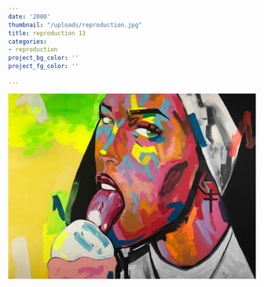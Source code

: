 ```yaml
---
date: '2000'
thumbnail: "/uploads/reproduction.jpg"
title: reproduction 13
categories:
- reproduction
project_bg_color: ''
project_fg_color: ''

---
```

![](/uploads/reproduction.jpg)
